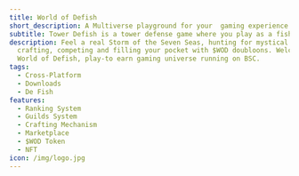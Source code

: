 ```yaml
---
title: World of Defish
short_description: A Multiverse playground for your  gaming experience.
subtitle: Tower Defish is a tower defense game where you play as a fish
description: Feel a real Storm of the Seven Seas, hunting for mystical NFT Fish,
  crafting, competing and filling your pocket with $WOD doubloons. Welcome to
  World of Defish, play-to earn gaming universe running on BSC.
tags:
  - Cross-Platform
  - Downloads
  - De Fish
features:
  - Ranking System
  - Guilds System
  - Crafting Mechanism
  - Marketplace
  - $WOD Token
  - NFT
icon: /img/logo.jpg
---
```

